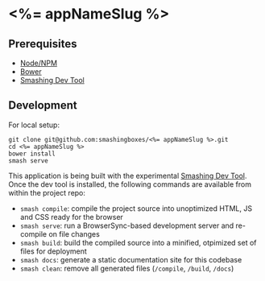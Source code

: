 <%= appNameSlug %>
======================

## Prerequisites

+ [Node/NPM](http://nodejs.org/)
+ [Bower](http://bower.io/)
+ [Smashing Dev Tool](https://github.com/smashingboxes/smashing-dev-tool)


## Development

For local setup:

```
git clone git@github.com:smashingboxes/<%= appNameSlug %>.git
cd <%= appNameSlug %>
bower install
smash serve
```

This application is being built with the experimental [Smashing Dev Tool](https://github.com/smashingboxes/smashing-dev-tool). Once the dev tool is installed, the following commands are available from within the project repo:

+ `smash compile`: compile the project source into unoptimized HTML, JS and CSS ready for the browser
+ `smash serve`: run a BrowserSync-based development server and re-compile on file changes
+ `smash build`: build the compiled source into a minified, otpimized set of files for deployment
+ `smash docs`: generate a static documentation site for this codebase
+ `smash clean`: remove all generated files (`/compile`, `/build`, `/docs`)
